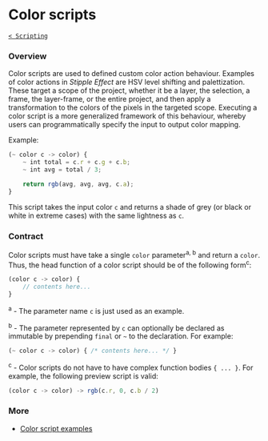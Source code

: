 # Color scripts

[`< Scripting`](scripting.md)

<!-- TODO -->

### Overview
Color scripts are used to defined custom color action behaviour. Examples of color actions in _Stipple Effect_ are HSV level shifting and palettization. These target a scope of the project, whether it be a layer, the selection, a frame, the layer-frame, or the entire project, and then apply a transformation to the colors of the pixels in the targeted scope. Executing a color script is a more generalized framework of this behaviour, whereby users can programmatically specify the input to output color mapping.

Example:
```js
(~ color c -> color) {
    ~ int total = c.r + c.g + c.b;
    ~ int avg = total / 3;

    return rgb(avg, avg, avg, c.a);
}
```
This script takes the input color `c` and returns a shade of grey (or black or white in extreme cases) with the same lightness as `c`.

### Contract

Color scripts must have take a single `color` parameter<sup>a, b</sup> and return a `color`. Thus, the head function of a color script should be of the following form<sup>c</sup>:
```js
(color c -> color) {
    // contents here...
}
```

<sup>a</sup> - The parameter name `c` is just used as an example.

<sup>b</sup> - The parameter represented by `c` can optionally be declared as immutable by prepending `final` or `~` to the declaration. For example:
```js
(~ color c -> color) { /* contents here... */ }
```

<sup>c</sup> - Color scripts do not have to have complex function bodies `{ ... }`. For example, the following preview script is valid:
```js
(color c -> color) -> rgb(c.r, 0, c.b / 2)
```

### More
* [Color script examples](https://github.com/jbunke/se-script-examples/tree/main/scripts/color)
